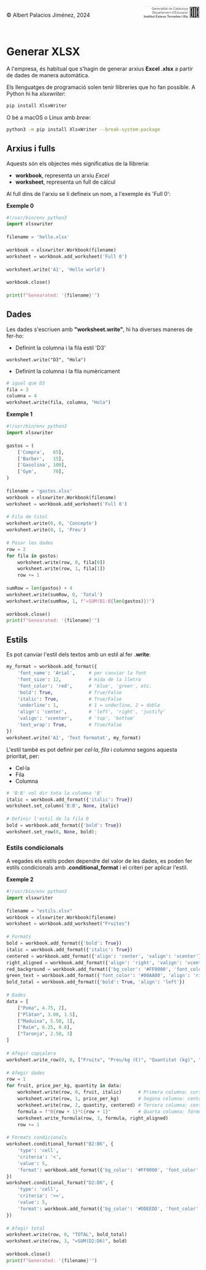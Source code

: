 <div style="display: flex; width: 100%;">
    <div style="flex: 1; padding: 0px;">
        <p>© Albert Palacios Jiménez, 2024</p>
    </div>
    <div style="flex: 1; padding: 0px; text-align: right;">
        <img src="./assets/ieti.png" height="32" alt="Logo de IETI" style="max-height: 32px;">
    </div>
</div>
<br/>

# Generar XLSX

A l'empresa, és habitual que s'hagin de generar arxius **Excel .xlsx** a partir de dades de manera automàtica. 

Els llenguatges de programació solen tenir llibreries que ho fan possible. A Python hi ha *xlsxwriter*:

```bash
pip install XlsxWriter
```

O bé a macOS o Linux amb *brew*:
```bash
python3 -m pip install XlsxWriter --break-system-package
```

## Arxius i fulls

Aquests són els objectes més significatius de la llibreria:

- **workbook**, representa un arxiu *Excel*
- **worksheet**, representa un full de càlcul

Al full dins de l'arxiu se li defineix un nom, a l'exemple és 'Full 0':

**Exemple 0**

```python
#!/usr/bin/env python3
import xlsxwriter

filename = 'hello.xlsx'

workbook = xlsxwriter.Workbook(filename)
worksheet = workbook.add_worksheet('Full 0')

worksheet.write('A1', 'Hello world')

workbook.close()

print(f"Genearated: '{filename}'")
```

## Dades

Les dades s'escriuen amb **"worksheet.write"**, hi ha diverses maneres de fer-ho:

- Definint la columna i la fila estil 'D3'
```text
worksheet.write("D3", "Hola")
```

- Definint la columna i la fila numèricament
```python
# igual que D3
fila = 3
columna = 4 
worksheet.write(fila, columna, "Hola")
```

**Exemple 1**

```python
#!/usr/bin/env python3
import xlsxwriter

gastos = (
    ['Compra',   65],
    ['Barber',   15],
    ['Gasolina', 100],
    ['Gym',      70],
)

filename = 'gastos.xlsx'
workbook = xlsxwriter.Workbook(filename)
worksheet = workbook.add_worksheet('Full 0')

# Fila de titol
worksheet.write(0, 0, 'Concepte')
worksheet.write(0, 1, 'Preu')

# Posar les dades
row = 2
for fila in gastos:
    worksheet.write(row, 0, fila[0])
    worksheet.write(row, 1, fila[1])
    row += 1

sumRow = len(gastos) + 4
worksheet.write(sumRow, 0, 'Total')
worksheet.write(sumRow, 1, f"=SUM(B1:B{len(gastos)})")

workbook.close()
print(f"Genearated: '{filename}'")
```

## Estils

Es pot canviar l'estil dels textos amb un estil al fer **.write**:

```python
my_format = workbook.add_format({
    'font_name': 'Arial',     # per canviar la font
    'font_size': 12,          # mida de la lletra
    'font_color': 'red',      # 'blue', 'green', etc.
    'bold': True,             # True/False
    'italic': True,           # True/False
    'underline': 1,           # 1 = underline, 2 = doble
    'align': 'center',        # 'left', 'right', 'justify'
    'valign': 'vcenter',      # 'top', 'bottom'
    'text_wrap': True,        # True/False
})
worksheet.write('A1', 'Text formatat', my_format)
```

L'estil també es pot definir per *cel·la*, *fila* i *columna* segons aquesta prioritat, per:

- Cel·la
- Fila
- Columna

```python
# 'B:B' vol dir tota la columna 'B'
italic = workbook.add_format({'italic': True})
worksheet.set_column('B:B', None, italic)

# Definir l'estil de la fila 0
bold = workbook.add_format({'bold': True})
worksheet.set_row(0, None, bold);
```

### Estils condicionals

A vegades els estils poden dependre del valor de les dades, es poden fer estils condicionals amb **.conditional_format** i el criteri per aplicar l'estil.

**Exemple 2**

```python
#!/usr/bin/env python3
import xlsxwriter

filename = "estils.xlsx"
workbook = xlsxwriter.Workbook(filename)
worksheet = workbook.add_worksheet("Fruites")

# Formats
bold = workbook.add_format({'bold': True})
italic = workbook.add_format({'italic': True})
centered = workbook.add_format({'align': 'center', 'valign': 'vcenter'})
right_aligned = workbook.add_format({'align': 'right', 'valign': 'vcenter'})
red_background = workbook.add_format({'bg_color': '#FF0000', 'font_color': '#FFFFFF',  'align': 'center', 'valign': 'vcenter'})
green_text = workbook.add_format({'font_color': '#00AA00', 'align': 'right', 'valign': 'vcenter'})
bold_total = workbook.add_format({'bold': True, 'align': 'left'})

# Dades
data = [
    ["Poma", 4.75, 2],
    ["Plàtan", 3.00, 1.5],
    ["Maduixa", 5.50, 1],
    ["Raïm", 6.25, 0.8],
    ["Taronja", 2.50, 3]
]

# Afegir capçalera
worksheet.write_row(0, 0, ["Fruita", "Preu/kg (€)", "Quantitat (kg)", "Preu Final (€)"], bold)

# Afegir dades
row = 1
for fruit, price_per_kg, quantity in data:
    worksheet.write(row, 0, fruit, italic)      # Primera columna: cursiva
    worksheet.write(row, 1, price_per_kg)       # Segona columna: centrat
    worksheet.write(row, 2, quantity, centered) # Tercera columna: centrat
    formula = f"B{row + 1}*C{row + 1}"          # Quarta columna: fórmula
    worksheet.write_formula(row, 3, formula, right_aligned)
    row += 1

# Formats condicionals
worksheet.conditional_format("B2:B6", {
    'type': 'cell',
    'criteria': '<',
    'value': 5,
    'format': workbook.add_format({'bg_color': '#FF0000', 'font_color': '#FFFFFF', 'align': 'center', 'valign': 'vcenter'})
})
worksheet.conditional_format("D2:D6", {
    'type': 'cell',
    'criteria': '>=',
    'value': 5,
    'format': workbook.add_format({'bg_color': '#DDEEDD', 'font_color': '#00AA00', 'align': 'right', 'valign': 'vcenter'})
})

# Afegir total
worksheet.write(row, 0, "TOTAL", bold_total)
worksheet.write(row, 3, "=SUM(D2:D6)", bold)

workbook.close()
print(f"Generated: '{filename}'")
```